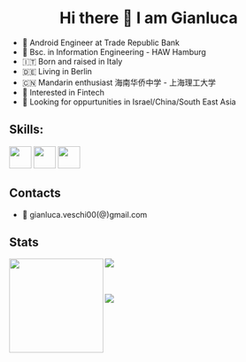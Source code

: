 <h1 align="center"> Hi there 👋 I am Gianluca </h1>

- 📱 Android Engineer at Trade Republic Bank
- 🤖 Bsc. in Information Engineering - HAW Hamburg
- 🇮🇹 Born and raised in Italy
- 🇩🇪 Living in Berlin
- 🇨🇳 Mandarin enthusiast 海南华侨中学 - 上海理工大学
- 💸 Interested in Fintech
- 🔭 Looking for oppurtunities in Israel/China/South East Asia

## Skills:

<img src='https://img.shields.io/badge/java-%23DC322F.svg?&style=for-the-badge&logo=java&logoColor=white' height='40'/> <img src='https://img.shields.io/badge/kotlin-%230095D5.svg?&style=for-the-badge&logo=kotlin&logoColor=white' height='40'/> <img src='https://img.shields.io/badge/Android-3DDC84?logo=android&logoColor=white&style=for-the-badge' height='40'/>

## Contacts
- 💬 gianluca.veschi00(@)gmail.com

## Stats
<div>
  <img height="170" align="left" src="https://github-readme-stats.vercel.app/api?username=GianlucaVeschi&count_private=true&include_all_commits=true" />
  <img src="https://github-readme-stats.vercel.app/api/top-langs/?username=GianlucaVeschi&layout=compact" />
</div>

<br></br>
![](https://komarev.com/ghpvc/?username=GianlucaVeschi&color=green)
  
<!--
**GianlucaVeschi/GianlucaVeschi** is a ✨ _special_ ✨ repository because its `README.md` (this file) appears on your GitHub profile.

Here are some ideas to get you started:

- 🔭 I’m currently working on ...
- 🌱 I’m currently learning ...
- 👯 I’m looking to collaborate on ...
- 🤔 I’m looking for help with ...
- 💬 Ask me about ...
- 📫 How to reach me: ...
- 😄 Pronouns: ...
- ⚡ Fun fact: ...
-->

